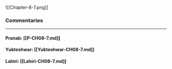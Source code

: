![[Chapter-8-7.png]]

### Commentaries

---

#### Pranab: [[P-CH08-7.md]]

#### Yukteshwar: [[Yukteshwar-CH08-7.md]]

#### Lahiri: [[Lahiri-CH08-7.md]]
